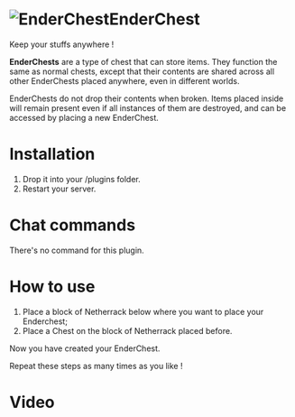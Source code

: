 ![EnderChest](http://hydra-media.cursecdn.com/minecraft.gamepedia.com/f/f6/Ender_Chest.gif)EnderChest
==========

Keep your stuffs anywhere !

**EnderChests** are a type of chest that can store items. They function the same as normal chests, except that their contents are shared across all other EnderChests placed anywhere, even in different worlds.

EnderChests do not drop their contents when broken. Items placed inside will remain present even if all instances of them are destroyed, and can be accessed by placing a new EnderChest.

# Installation
1.  Drop it into your /plugins folder.
2.  Restart your server.

# Chat commands

There's no command for this plugin.

# How to use

1. Place a block of Netherrack below where you want to place your Enderchest;
2. Place a Chest on the block of Netherrack placed before.

Now you have created your EnderChest. 

Repeat these steps as many times as you like !


# Video



